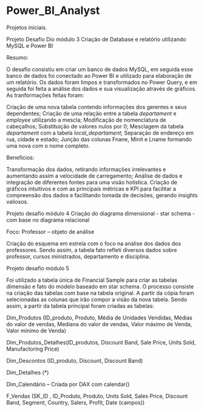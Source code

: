 # Power_BI_Analyst
Projetos iniciais.

Projeto Desafio Dio módulo 3
Criação de Database e relatório utilizando MySQL e Power BI

Resumo:

O desafio consistiu em criar um banco de dados MySQL, em seguida esse banco de dados foi conectado ao Power BI e utilizado para elaboração de um relatório. Os dados foram limpos e transformados no Power Query, e em seguida foi feita a análise dos dados e sua visualização através de gráficos. As tranformações feitas foram:

Criação de uma nova tabela contendo informações dos gerentes e seus dependentes;
Criação de uma relação entre a tabela *departament* e *employee* utilizando a mescla;
Modificação de nomenclatura de cabeçalhos;
Substituição de valores nulos por 0;
Mesclagem da tabela *departament* com a tabela *local_departament*;
Separação de endereço em rua, cidade e estado;
Junção das colunas Fnane, Minit e Lname formando uma nova com o nome completo.

Benefícios:

Transformação dos dados, retirando informações irrelevantes e aumentando assim a velocidade de carregamento;
Análise de dados e integração de diferentes fontes para uma visão holística.
Criação de gráficos intuitivos e com as principais métricas e KPI para facilitar a compreensão dos dados e facilitando tomada de decisões, gerando insights valiosos.






Projeto desafio módulo 4
Criação do diagrama dimensional - star schema - com base no diagrama relacional

Foco: Professor – objeto de análise

Criação do esquema em estrela com o foco na análise dos dados dos professores. Sendo assim, a tabela fato refleti diversos dados sobre professor, cursos ministrados, departamento e disciplina.





Projeto desafio módulo 5

Foi utilizado a tabela única de Financial Sample para criar as tabelas dimensão e fato do modelo baseado em star schema.
O processo consiste na criação das tabelas com base na tabela original. A partir da cópia foram selecionadas as colunas que irão compor a visão da nova tabela. Sendo assim, a partir da tabela principal foram criadas as tabelas:

Dim_Produtos (ID_produto, Produto, Média de Unidades Vendidas, Médias do valor de vendas, Mediana do valor de vendas, Valor máximo de Venda, Valor mínimo de Venda)

Dim_Produtos_Detalhes(ID_produtos, Discount Band, Sale Price, Units Sold, Manufactoring Price)

Dim_Descontos (ID_produto, Discount, Discount Band)

Dim_Detalhes (*)

Dim_Calendário – Criada por DAX com calendar()

F_Vendas (SK_ID , ID_Produto, Produto, Units Sold, Sales Price, Discount Band, Segment, Country, Salers, Profit, Date (campos))



















